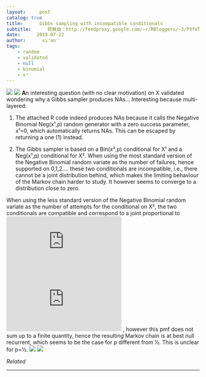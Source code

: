 ```yaml
---
layout:     post
catalog: true
title:      Gibbs sampling with incompatible conditionals
subtitle:      转载自：http://feedproxy.google.com/~r/RBloggers/~3/P3feT-afXgY/
date:      2019-07-22
author:      xi'an
tags:
    - random
    - validated
    - null
    - binomial
    - x¹
---
```






![](https://xianblog.files.wordpress.com/2019/07/temp.png?w=450&is-pending-load=1#038;h=230&fit=542%2C230)
![](https://xianblog.files.wordpress.com/2019/07/temp.png?w=450&h=230&fit=542%2C230)
**A**n interesting question (with no clear motivation) on X validated wondering why a Gibbs sampler produces NAs… Interesting because multi-layered:

1. The attached R code indeed produces NAs because it calls the Negative Binomial Neg(x¹,p) random generator with a zero success parameter, x¹=0, which automatically returns NAs. This can be escaped by returning a one (1) instead.

1. The Gibbs sampler is based on a Bin(x²,p) conditional for X¹ and a Neg(x¹,p) conditional for X². When using the most standard version of the Negative Binomial random variate as the number of failures, hence supported on 0,1,2…. these two conditionals are incompatible, i.e., there cannot be a joint distribution behind, which makes the limiting behaviour of the Markov chain harder to study. It however seems to converge to a distribution close to zero.

When using the less standard version of the Negative Binomial random variate as the number of attempts for the conditional on X², the two conditionals are compatible and correspond to a joint proportional to ![](https://s0.wp.com/latex.php?latex=x_1%5E%7B-1%7D+%7Bx_1+%5Cchoose+x_2%7D+p%5E%7Bx_2%7D+%281-p%29%5E%7Bx_1-x_2%7D&bg=000000&fg=B0B0B0&s=0&is-pending-load=1)
![](https://s0.wp.com/latex.php?latex=x_1%5E%7B-1%7D+%7Bx_1+%5Cchoose+x_2%7D+p%5E%7Bx_2%7D+%281-p%29%5E%7Bx_1-x_2%7D&bg=000000&%23038;fg=B0B0B0&%23038;s=0)
, however this pmf does not sum up to a finite quantity, hence the resulting Markov chain is at best null recurrent, which seems to be the case for p different from ½. This is unclear for p=½. ![](https://xianblog.files.wordpress.com/2019/07/rplot03.jpeg?w=450&is-pending-load=1#038;h=251&fit=450%2C251&resize=450%2C251)
![](https://xianblog.files.wordpress.com/2019/07/rplot03.jpeg?w=450&h=251&fit=450%2C251&resize=450%2C251)



*Related*







---
